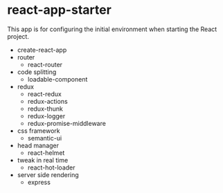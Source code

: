 # react-app-starter
This app is for configuring the initial environment when starting the React project.
+ create-react-app
+ router
  - react-router
+ code splitting
  - loadable-component
+ redux
  - react-redux
  - redux-actions
  - redux-thunk
  - redux-logger
  - redux-promise-middleware
+ css framework
  - semantic-ui
+ head manager
  - react-helmet
+ tweak in real time
  - react-hot-loader
+ server side rendering
  - express
